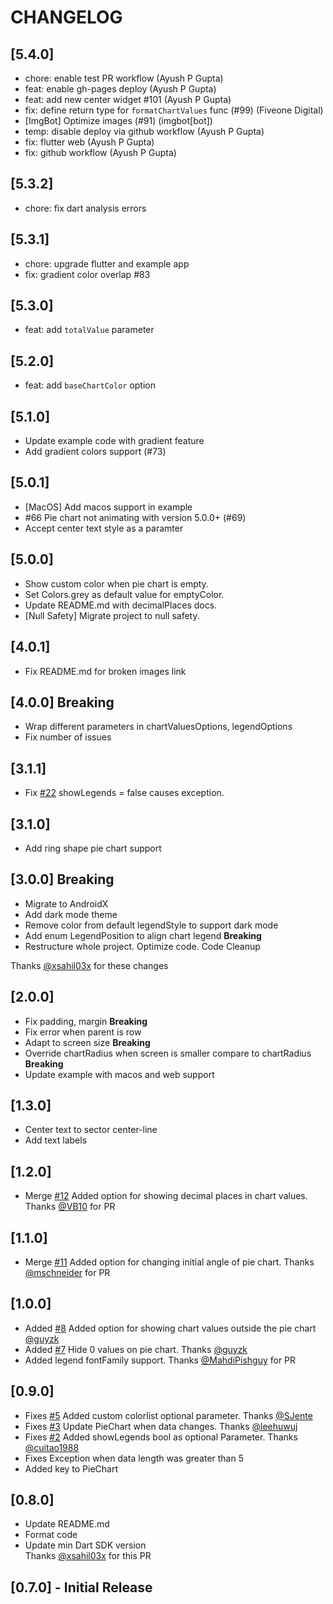 # CHANGELOG

## [5.4.0]

- chore: enable test PR workflow (Ayush P Gupta)
- feat: enable gh-pages deploy (Ayush P Gupta)
- feat: add new center widget #101 (Ayush P Gupta)
- fix: define return type for `formatChartValues` func (#99) (Fiveone Digital)
- [ImgBot] Optimize images (#91) (imgbot[bot])
- temp: disable deploy via github workflow (Ayush P Gupta)
- fix: flutter web (Ayush P Gupta)
- fix: github workflow (Ayush P Gupta)

## [5.3.2]

- chore: fix dart analysis errors

## [5.3.1]

- chore: upgrade flutter and example app
- fix: gradient color overlap #83

## [5.3.0]

- feat: add `totalValue` parameter

## [5.2.0]

- feat: add `baseChartColor` option

## [5.1.0]

- Update example code with gradient feature
- Add gradient colors support (#73)

## [5.0.1]

- [MacOS] Add macos support in example
- <fix> #66 Pie chart not animating with version 5.0.0+ (#69)  
- Accept center text style as a paramter

## [5.0.0]

* Show custom color when pie chart is empty.
* Set Colors.grey as default value for emptyColor.
* Update README.md with decimalPlaces docs.
* [Null Safety] Migrate project to null safety.

## [4.0.1]

* Fix README.md for broken images link

## [4.0.0] **Breaking**

* Wrap different parameters in chartValuesOptions, legendOptions
* Fix number of issues

## [3.1.1]

* Fix [#22](https://github.com/apgapg/pie_chart/issues/22) showLegends = false causes exception.

## [3.1.0]

* Add ring shape pie chart support

## [3.0.0] **Breaking**

* Migrate to AndroidX
* Add dark mode theme
* Remove color from default legendStyle to support dark mode
* Add enum LegendPosition to align chart legend **Breaking**
* Restructure whole project. Optimize code. Code Cleanup

Thanks [@xsahil03x](https://github.com/xsahil03x) for these changes

## [2.0.0]

* Fix padding, margin **Breaking**
* Fix error when parent is row
* Adapt to screen size **Breaking**
* Override chartRadius when screen is smaller compare to chartRadius **Breaking**
* Update example with macos and web support

## [1.3.0]

* Center text to sector center-line
* Add text labels

## [1.2.0]

* Merge [#12](https://github.com/apgapg/pie_chart/issues/12) Added option for showing decimal places in chart values.
  Thanks [@VB10](https://github.com/VB10) for PR

## [1.1.0]

* Merge [#11](https://github.com/apgapg/pie_chart/issues/11) Added option for changing initial angle of pie chart.
  Thanks [@mschneider](https://github.com/mschneider) for PR

## [1.0.0]

* Added [#8](https://github.com/apgapg/pie_chart/issues/8) Added option for showing chart values outside the pie
  chart [@guyzk](https://github.com/guyzk)
* Added [#7](https://github.com/apgapg/pie_chart/issues/7) Hide 0 values on pie chart.
  Thanks [@guyzk](https://github.com/https://github.com/guyzk)
* Added legend fontFamily support. Thanks [@MahdiPishguy](https://github.com/MahdiPishguy) for PR

## [0.9.0]

* Fixes [#5](https://github.com/apgapg/pie_chart/issues/5) Added custom colorlist optional parameter.
  Thanks [@SJente](https://github.com/SJente)
* Fixes [#3](https://github.com/apgapg/pie_chart/issues/3) Update PieChart when data changes.
  Thanks [@leehuwuj](https://github.com/https://github.com/leehuwuj)
* Fixes [#2](https://github.com/apgapg/pie_chart/issues/2) Added showLegends bool as optional Parameter.
  Thanks [@cuitao1988](https://github.com/https://github.com/cuitao1988)
* Fixes Exception when data length was greater than 5
* Added key to PieChart

## [0.8.0]

* Update README.md
* Format code
* Update min Dart SDK version  
  Thanks [@xsahil03x](https://github.com/xsahil03x) for this PR

## [0.7.0] - Initial Release
